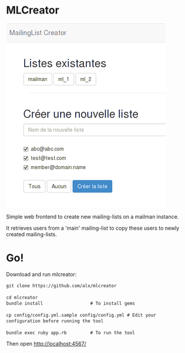 MLCreator
====

![Screenshot](doc/screenshot.png)

Simple web frontend to create new mailing-lists on a mailman instance.

It retrieves users from a 'main' mailing-list to copy these users to newly created mailing-lists.

Go!
===

Download and run mlcreator:

    git clone https://github.com/alx/mlcreator
    
    cd mlcreator
    bundle install                  # To install gems
    
    cp config/config.yml.sample config/config.yml # Edit your configuration before running the tool
    
    bundle exec ruby app.rb         # To run the tool
	
Then open [http://localhost:4567/](http://localhost:4567/)
